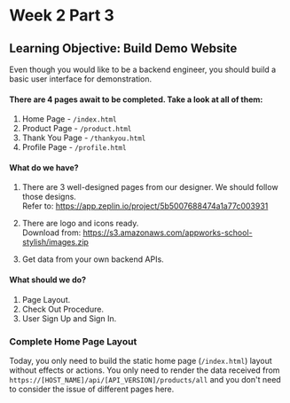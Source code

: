 # Week 2 Part 3

## Learning Objective: Build Demo Website

Even though you would like to be a backend engineer, you should build a basic user interface for demonstration. 

#### There are 4 pages await to be completed. Take a look at all of them:

1. Home Page - `/index.html`
2. Product Page - `/product.html`
3. Thank You Page - `/thankyou.html`
4. Profile Page - `/profile.html`

#### What do we have?

1. There are 3 well-designed pages from our designer. We should follow those designs.  
Refer to: https://app.zeplin.io/project/5b5007688474a1a77c003931

2. There are logo and icons ready.  
Download from: https://s3.amazonaws.com/appworks-school-stylish/images.zip

3. Get data from your own backend APIs.

#### What should we do?

1. Page Layout.
2. Check Out Procedure.
3. User Sign Up and Sign In.

### Complete Home Page Layout

Today, you only need to build the static home page (`/index.html`) layout without effects or actions. You only need to render the data received from `https://[HOST_NAME]/api/[API_VERSION]/products/all` and you don't need to consider the issue of different pages here.
